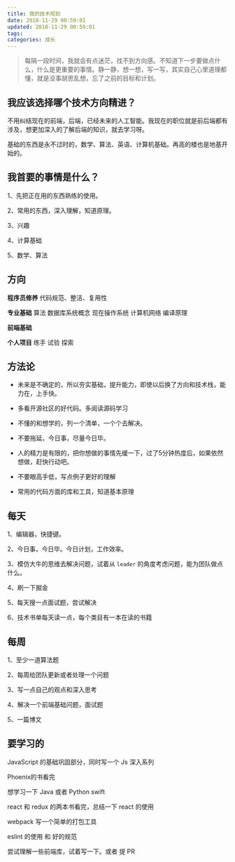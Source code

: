 ```yaml
---
title: 我的技术规划
date: 2018-11-29 00:59:01
updated: 2018-11-29 00:59:01
tags:
categories: 成长
---
```


> 每隔一段时间，我就会有点迷茫，找不到方向感。不知道下一步要做点什么，什么是更重要的事情。静一静，想一想，写一写，其实自己心里道理都懂，就是没事胡思乱想，忘了之前的目标和计划。

## 我应该选择哪个技术方向精进？

不用纠结现在的前端，后端，已经未来的人工智能。我现在的职位就是前后端都有涉及，想更加深入的了解后端的知识，就去学习呀。

基础的东西是永不过时的，数学、算法、英语、计算机基础。再高的楼也是地基开始的。

## 我首要的事情是什么？

1、先把正在用的东西熟练的使用。

2、常用的东西，深入理解，知道原理。

3、兴趣

4、计算基础

5、数学、算法

## 方向

**程序员修养** 代码规范、整洁、复用性

**专业基础** 算法 数据库系统概念 现在操作系统 计算机网络 编译原理

**前端基础** 

**个人项目** 练手 试验 探索

## 方法论

- 未来是不确定的，所以夯实基础，提升能力，即使以后换了方向和技术栈，能力在，上手快。

- 多看开源社区的好代码。多阅读源码学习

- 不懂的和想学的，列一个清单，一个个去解决。

- 不要拖延，今日事，尽量今日毕。

- 人的精力是有限的，把你想做的事情先缓一下，过了5分钟热度后，如果依然想做，赶快行动吧。

- 不要眼高手低，写点例子更好的理解

- 常用的代码方面的库和工具，知道基本原理

## 每天

1、编辑器，快捷键。

2、今日事，今日毕。今日计划，工作效率。

3、模仿大牛的思维去解决问题，试着从 `leader` 的角度考虑问题，能为团队做点什么。

4、刷一下掘金

5、每天搜一点面试题，尝试解决

6、技术书单每天读一点，每个类目有一本在读的书籍

## 每周

1、至少一道算法题

2、每周给团队更新或者处理一个问题

3、写一点自己的观点和深入思考

4、解决一个前端基础问题，面试题

5、一篇博文

## 要学习的

JavaScript 的基础巩固部分，同时写一个 Js 深入系列

Phoenix的书看完

想学习一下 Java 或者 Python swift

react 和 redux 的两本书看完，总结一下 react 的使用

webpack  写一个简单的打包工具

eslint 的使用 和 好的规范

尝试理解一些前端库，试着写一下。或者 提 PR


